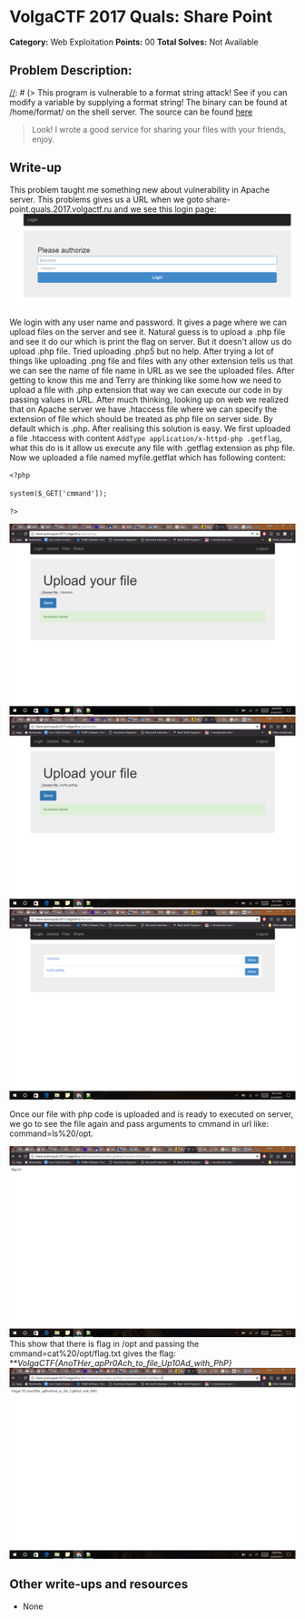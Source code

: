 # VolgaCTF 2017 Quals: Share Point

**Category:** Web Exploitation
**Points:** 00
**Total Solves:** Not Available
## Problem Description:

[//]: # (> This program is vulnerable to a format string attack! See if you can modify a variable by supplying a format string! The binary can be found at /home/format/ on the shell server. The source can be found [here](format.c\).)

> Look! I wrote a good service for sharing your files with your friends, enjoy. 



## Write-up
[//]: # (> Your write up goes here.)
This problem taught me something new about vulnerability in Apache server. This problems gives us a URL when we goto share-point.quals.2017.volgactf.ru and we see this login page: 
![Image](sharepointVolgaCTF-1.png?raw=true "Login Page")

We login with any user name and password. It gives a page where we can upload files on the server and see it. Natural guess is to upload a .php file and see it do our which is print the flag on server. But it doesn't allow us do upload .php file. Tried uploading .php5 but no help. After trying a lot of things like uploading .png file and files with any other extension tells us that we can see the name of file name in URL as we see the uploaded files. After getting to know this me and Terry are thinking like some how we need to upload a file with .php extension that way we can execute our code in by passing values in URL. After much thinking, looking up on web we realized that on Apache server we have .htaccess file where we can specify the extension of file which should be treated as php file on server side. By default which is .php. After realising this solution is easy. We first uploaded a file .htaccess with content ```AddType application/x-httpd-php .getflag```, what this do is it allow us execute any file with .getflag extension as php file. Now we uploaded a file named myfile.getflat which has following content:
```
<?php

system($_GET['cmmand']);

?>
```
![Image](sharepointVolgaCTF-2.png?raw=true "Login Page")
![Image](sharepointVolgaCTF-3.png?raw=true "Login Page")
![Image](sharepointVolgaCTF-4.png?raw=true "Login Page")

Once our file with php code is uploaded and is ready to executed on server, we go to see the file again and pass arguments to cmmand in url like: command=ls%20/opt. 

![Image](sharepointVolgaCTF-5.png?raw=true "Login Page")
This show that there is flag in /opt and passing the cmmand=cat%20/opt/flag.txt gives the flag: ***VolgaCTF{AnoTHer_apPr0Ach_to_file_Up10Ad_with_PhP}*
![Image](sharepointVolgaCTF-6.png?raw=true "Login Page")
## Other write-ups and resources

* None
